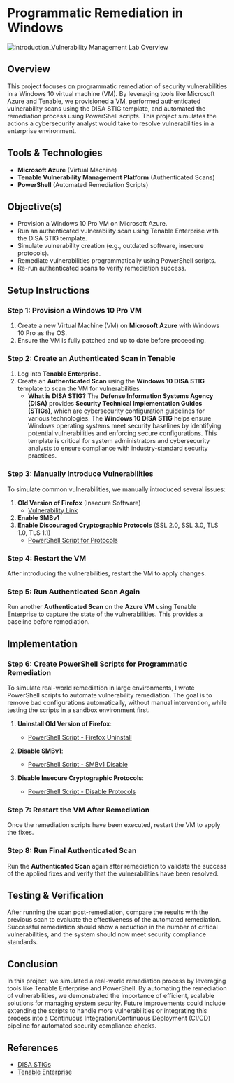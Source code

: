 # Programmatic Remediation in Windows


![Introduction_Vulnerability Management Lab Overview](https://github.com/user-attachments/assets/395f93a3-db26-46b4-b8b3-de1d8514e576)


## Overview
This project focuses on programmatic remediation of security vulnerabilities in a Windows 10 virtual machine (VM). By leveraging tools like Microsoft Azure and Tenable, we provisioned a VM, performed authenticated vulnerability scans using the DISA STIG template, and automated the remediation process using PowerShell scripts. This project simulates the actions a cybersecurity analyst would take to resolve vulnerabilities in a enterprise environment.

## Tools & Technologies
- **Microsoft Azure** (Virtual Machine)
- **Tenable Vulnerability Management Platform** (Authenticated Scans)
- **PowerShell** (Automated Remediation Scripts)

## Objective(s)
- Provision a Windows 10 Pro VM on Microsoft Azure.
- Run an authenticated vulnerability scan using Tenable Enterprise with the DISA STIG template.
- Simulate vulnerability creation (e.g., outdated software, insecure protocols).
- Remediate vulnerabilities programmatically using PowerShell scripts.
- Re-run authenticated scans to verify remediation success.

## Setup Instructions

### Step 1: Provision a Windows 10 Pro VM
1. Create a new Virtual Machine (VM) on **Microsoft Azure** with Windows 10 Pro as the OS.
2. Ensure the VM is fully patched and up to date before proceeding.

### Step 2: Create an Authenticated Scan in Tenable
1. Log into **Tenable Enterprise**.
2. Create an **Authenticated Scan** using the **Windows 10 DISA STIG** template to scan the VM for vulnerabilities.
   - **What is DISA STIG?**
     The **Defense Information Systems Agency (DISA)** provides **Security Technical Implementation Guides (STIGs)**, which are cybersecurity configuration guidelines for various technologies. The **Windows 10 DISA STIG** helps ensure Windows operating systems meet security baselines by identifying potential vulnerabilities and enforcing secure configurations. This template is critical for system administrators and cybersecurity analysts to ensure compliance with industry-standard security practices.

### Step 3: Manually Introduce Vulnerabilities
To simulate common vulnerabilities, we manually introduced several issues:
1. **Old Version of Firefox** (Insecure Software)
   - [Vulnerability Link](https://drive.google.com/drive/u/6/folders/1y1pSHgkpWpgDTDkYmV4bZDZtiPP6i-GA)
2. **Enable SMBv1**
3. **Enable Discouraged Cryptographic Protocols** (SSL 2.0, SSL 3.0, TLS 1.0, TLS 1.1)
   - [PowerShell Script for Protocols](https://github.com/joshmadakor1/lognpacific-public/blob/main/automation/toggle-protocols.ps1)

### Step 4: Restart the VM
After introducing the vulnerabilities, restart the VM to apply changes.

### Step 5: Run Authenticated Scan Again
Run another **Authenticated Scan** on the **Azure VM** using Tenable Enterprise to capture the state of the vulnerabilities. This provides a baseline before remediation.

## Implementation

### Step 6: Create PowerShell Scripts for Programmatic Remediation
To simulate real-world remediation in large environments, I wrote PowerShell scripts to automate vulnerability remediation. The goal is to remove bad configurations automatically, without manual intervention, while testing the scripts in a sandbox environment first.

1. **Uninstall Old Version of Firefox**: 
   - [PowerShell Script - Firefox Uninstall](https://github.com/joshmadakor1/lognpacific-public/blob/main/automation/remediation-FireFox-uninstall.ps1)
   
2. **Disable SMBv1**: 
   - [PowerShell Script - SMBv1 Disable](https://github.com/joshmadakor1/lognpacific-public/blob/main/automation/remediation-SMBv1.ps1)
   
3. **Disable Insecure Cryptographic Protocols**:
   - [PowerShell Script - Disable Protocols](https://github.com/joshmadakor1/lognpacific-public/blob/main/automation/toggle-protocols.ps1)

### Step 7: Restart the VM After Remediation
Once the remediation scripts have been executed, restart the VM to apply the fixes.

### Step 8: Run Final Authenticated Scan
Run the **Authenticated Scan** again after remediation to validate the success of the applied fixes and verify that the vulnerabilities have been resolved.

## Testing & Verification
After running the scan post-remediation, compare the results with the previous scan to evaluate the effectiveness of the automated remediation. Successful remediation should show a reduction in the number of critical vulnerabilities, and the system should now meet security compliance standards.

## Conclusion
In this project, we simulated a real-world remediation process by leveraging tools like Tenable Enterprise and PowerShell. By automating the remediation of vulnerabilities, we demonstrated the importance of efficient, scalable solutions for managing system security. Future improvements could include extending the scripts to handle more vulnerabilities or integrating this process into a Continuous Integration/Continuous Deployment (CI/CD) pipeline for automated security compliance checks.

## References
- [DISA STIGs](https://public.cyber.mil/stigs/)
- [Tenable Enterprise](https://www.tenable.com/products/tenable.io)
